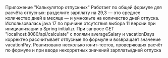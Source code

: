 Приложение "Калькулятор отпускных"
Работает по общей формуле для расчёта отпусных: разделите зарплату на 29,3 — это среднее количество дней в месяце — и умножьте на количество дней отпуска.
Использовалась java 17 по причине отсутствия выбора 11 версии при инициализации в Spring initializr.
При запросе GET "localhost:8080/api/calculate" c полями averageSalary и vacationDays корректно рассчитывает отпусные по формуле и возвращает значение vacationPay.
Реализовано несколько юнит-тестов, проверяющих расчёт по формуле и при вводе некорретных значений зарплаты/дней отпуска
